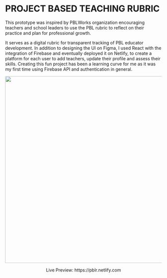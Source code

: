 # PROJECT BASED TEACHING RUBRIC
This prototype was inspired by PBLWorks organization encouraging teachers and school leaders to use the PBL rubric to reflect on their practice and plan for professional growth.


It serves as a digital rubric for transparent tracking of PBL educator development. In addition to designing the UI on Figma, I used React with the integration of Firebase and eventually deployed it on Netlify, to create a platform for each user to add teachers, update their profile and assess their skills. Creating this fun project has been a learning curve for me as it was my first time using Firebase API and authentication in general.



<p align="center">
  <img width="600" src="https://i.ibb.co/xFSrL7X/pblrSnap.png">
</p>
<p align="center">
Live Preview: https://pblr.netlify.com
</p>

